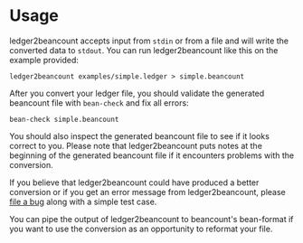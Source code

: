 # Usage

ledger2beancount accepts input from `stdin` or from a file and will write
the converted data to `stdout`.  You can run ledger2beancount like this
on the example provided:

```shell
ledger2beancount examples/simple.ledger > simple.beancount
```

After you convert your ledger file, you should validate the generated
beancount file with `bean-check` and fix all errors:

```shell
bean-check simple.beancount
```

You should also inspect the generated beancount file to see if it
looks correct to you.  Please note that ledger2beancount puts notes
at the beginning of the generated beancount file if it encounters
problems with the conversion.

If you believe that ledger2beancount could have produced a better
conversion or if you get an error message from ledger2beancount, please
[file a bug](https://github.com/beancount/ledger2beancount/issues) along
with a simple test case.

You can pipe the output of ledger2beancount to beancount's bean-format
if you want to use the conversion as an opportunity to reformat your
file.

